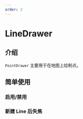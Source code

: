 ```yaml
---
order: 2
---
```


# LineDrawer

## 介绍

`PointDrawer` 主要用于在地图上绘制点。

## 简单使用

### 启用/禁用

<code src="./drawer/line/start.tsx" compact="true"></code>

### 新建 Line 后失焦

<code src="./drawer/line/autoFocus.tsx" compact="true"></code>
